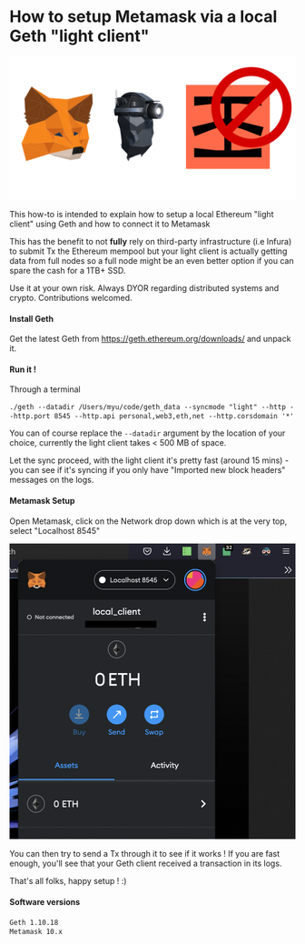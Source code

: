 # How to setup Metamask via a local Geth "light client"

![img](header.png)

This how-to is intended to explain how to setup a local Ethereum "light client" using Geth and how to connect it to Metamask

This has the benefit to not **fully** rely on third-party infrastructure (i.e Infura) to submit Tx the Ethereum mempool but your light client is actually getting data from full nodes so a full node might be an even better option if you can spare the cash for a 1TB+ SSD.

Use it at your own risk. Always DYOR regarding distributed systems and crypto. Contributions welcomed.

#### Install Geth

Get the latest Geth from https://geth.ethereum.org/downloads/ and unpack it.
    
#### Run it !

Through a terminal

    ./geth --datadir /Users/myu/code/geth_data --syncmode "light" --http --http.port 8545 --http.api personal,web3,eth,net --http.corsdomain '*'

You can of course replace the `--datadir` argument by the location of your choice, currently the light client takes < 500 MB of space.

Let the sync proceed, with the light client it's pretty fast (around 15 mins) - you can see if it's syncing if you only have "Imported new block headers" messages on the logs.

#### Metamask Setup

Open Metamask, click on the Network drop down which is at the very top, select "Localhost 8545"

![img](local_client.png)

You can then try to send a Tx through it to see if it works ! If you are fast enough, you'll see that your Geth client received a transaction in its logs.

That's all folks, happy setup ! :)

#### Software versions

    Geth 1.10.18
    Metamask 10.x